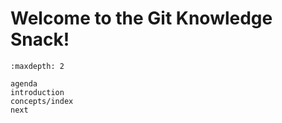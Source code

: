 # Welcome to the Git Knowledge Snack!

```{toctree}
:maxdepth: 2

agenda
introduction
concepts/index
next
```

